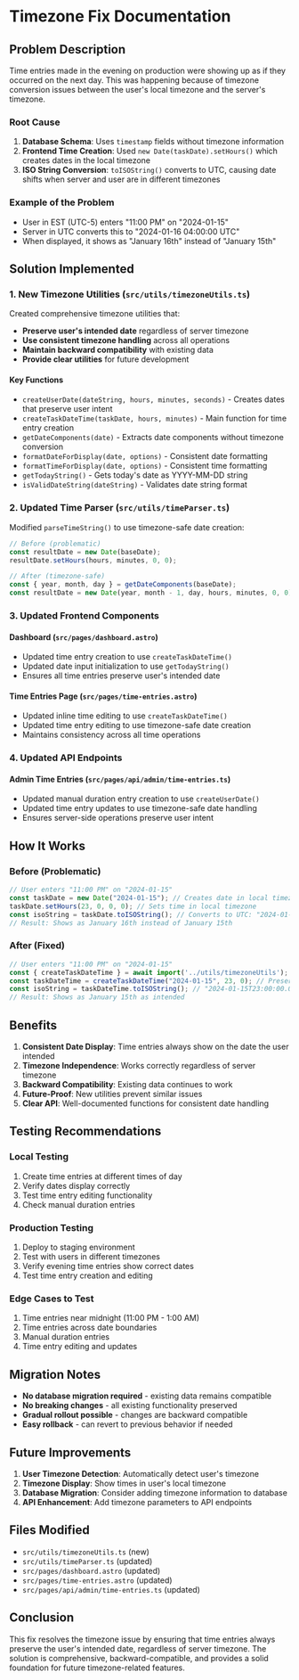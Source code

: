 # Timezone Fix Documentation

## Problem Description

Time entries made in the evening on production were showing up as if they occurred on the next day. This was happening because of timezone conversion issues between the user's local timezone and the server's timezone.

### Root Cause

1. **Database Schema**: Uses `timestamp` fields without timezone information
2. **Frontend Time Creation**: Used `new Date(taskDate).setHours()` which creates dates in the local timezone
3. **ISO String Conversion**: `toISOString()` converts to UTC, causing date shifts when server and user are in different timezones

### Example of the Problem

- User in EST (UTC-5) enters "11:00 PM" on "2024-01-15"
- Server in UTC converts this to "2024-01-16 04:00:00 UTC"
- When displayed, it shows as "January 16th" instead of "January 15th"

## Solution Implemented

### 1. New Timezone Utilities (`src/utils/timezoneUtils.ts`)

Created comprehensive timezone utilities that:

- **Preserve user's intended date** regardless of server timezone
- **Use consistent timezone handling** across all operations
- **Maintain backward compatibility** with existing data
- **Provide clear utilities** for future development

#### Key Functions

- `createUserDate(dateString, hours, minutes, seconds)` - Creates dates that preserve user intent
- `createTaskDateTime(taskDate, hours, minutes)` - Main function for time entry creation
- `getDateComponents(date)` - Extracts date components without timezone conversion
- `formatDateForDisplay(date, options)` - Consistent date formatting
- `formatTimeForDisplay(date, options)` - Consistent time formatting
- `getTodayString()` - Gets today's date as YYYY-MM-DD string
- `isValidDateString(dateString)` - Validates date string format

### 2. Updated Time Parser (`src/utils/timeParser.ts`)

Modified `parseTimeString()` to use timezone-safe date creation:

```typescript
// Before (problematic)
const resultDate = new Date(baseDate);
resultDate.setHours(hours, minutes, 0, 0);

// After (timezone-safe)
const { year, month, day } = getDateComponents(baseDate);
const resultDate = new Date(year, month - 1, day, hours, minutes, 0, 0);
```

### 3. Updated Frontend Components

#### Dashboard (`src/pages/dashboard.astro`)
- Updated time entry creation to use `createTaskDateTime()`
- Updated date input initialization to use `getTodayString()`
- Ensures all time entries preserve user's intended date

#### Time Entries Page (`src/pages/time-entries.astro`)
- Updated inline time editing to use `createTaskDateTime()`
- Updated time entry editing to use timezone-safe date creation
- Maintains consistency across all time operations

### 4. Updated API Endpoints

#### Admin Time Entries (`src/pages/api/admin/time-entries.ts`)
- Updated manual duration entry creation to use `createUserDate()`
- Updated time entry updates to use timezone-safe date handling
- Ensures server-side operations preserve user intent

## How It Works

### Before (Problematic)
```javascript
// User enters "11:00 PM" on "2024-01-15"
const taskDate = new Date("2024-01-15"); // Creates date in local timezone
taskDate.setHours(23, 0, 0, 0); // Sets time in local timezone
const isoString = taskDate.toISOString(); // Converts to UTC: "2024-01-16T04:00:00.000Z"
// Result: Shows as January 16th instead of January 15th
```

### After (Fixed)
```javascript
// User enters "11:00 PM" on "2024-01-15"
const { createTaskDateTime } = await import('../utils/timezoneUtils');
const taskDateTime = createTaskDateTime("2024-01-15", 23, 0); // Preserves intended date
const isoString = taskDateTime.toISOString(); // "2024-01-15T23:00:00.000Z"
// Result: Shows as January 15th as intended
```

## Benefits

1. **Consistent Date Display**: Time entries always show on the date the user intended
2. **Timezone Independence**: Works correctly regardless of server timezone
3. **Backward Compatibility**: Existing data continues to work
4. **Future-Proof**: New utilities prevent similar issues
5. **Clear API**: Well-documented functions for consistent date handling

## Testing Recommendations

### Local Testing
1. Create time entries at different times of day
2. Verify dates display correctly
3. Test time entry editing functionality
4. Check manual duration entries

### Production Testing
1. Deploy to staging environment
2. Test with users in different timezones
3. Verify evening time entries show correct dates
4. Test time entry creation and editing

### Edge Cases to Test
1. Time entries near midnight (11:00 PM - 1:00 AM)
2. Time entries across date boundaries
3. Manual duration entries
4. Time entry editing and updates

## Migration Notes

- **No database migration required** - existing data remains compatible
- **No breaking changes** - all existing functionality preserved
- **Gradual rollout possible** - changes are backward compatible
- **Easy rollback** - can revert to previous behavior if needed

## Future Improvements

1. **User Timezone Detection**: Automatically detect user's timezone
2. **Timezone Display**: Show times in user's local timezone
3. **Database Migration**: Consider adding timezone information to database
4. **API Enhancement**: Add timezone parameters to API endpoints

## Files Modified

- `src/utils/timezoneUtils.ts` (new)
- `src/utils/timeParser.ts` (updated)
- `src/pages/dashboard.astro` (updated)
- `src/pages/time-entries.astro` (updated)
- `src/pages/api/admin/time-entries.ts` (updated)

## Conclusion

This fix resolves the timezone issue by ensuring that time entries always preserve the user's intended date, regardless of server timezone. The solution is comprehensive, backward-compatible, and provides a solid foundation for future timezone-related features.
